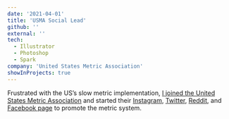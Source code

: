 ```yaml
---
date: '2021-04-01'
title: 'USMA Social Lead'
github: ''
external: ''
tech:
  - Illustrator
  - Photoshop
  - Spark
company: 'United States Metric Association'
showInProjects: true
---
```


Frustrated with the US’s slow metric implementation, [I joined the United States Metric Association](./images/USMArecognition.jpg) and started their [Instagram](https://www.instagram.com/usma_metric/?hl=en), [Twitter](https://twitter.com/usma_metric), [Reddit](https://www.reddit.com/user/usma_metric/), and [Facebook page](https://www.facebook.com/usma.metric/) to promote the metric system.
